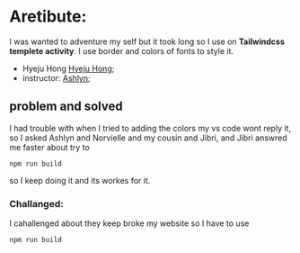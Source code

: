 # Aretibute:

I was wanted to adventure my self but it took long so I use on **Tailwindcss templete activity**.
I use border and colors of fonts to style it.

- Hyeju Hong [Hyeju Hong](https://github.com/Hyeju1996);
- instructor: [Ashlyn](https://github.com/lilyx13);

## problem and solved

I had trouble with when I tried to adding the colors my vs code wont reply it, so I asked Ashlyn and Norvielle and my cousin and Jibri,
and Jibri answred me faster about try to 

```
npm run build
```
so I keep doing it and its workes for it. 

### Challanged:

I cahallenged about they keep broke my website so I have to use 

```
npm run build
```

